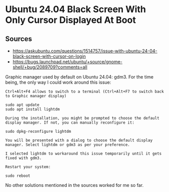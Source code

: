 # Ubuntu 24.04 Black Screen With Only Cursor Displayed At Boot
## Sources
- https://askubuntu.com/questions/1514757/issue-with-ubuntu-24-04-black-screen-with-cursor-on-login
- https://bugs.launchpad.net/ubuntu/+source/gnome-shell/+bug/2089709?comments=all

Graphic manager used by default on Ubuntu 24.04: gdm3.
For the time being, the only way I could work around this issue:
```
Ctrl+Alt+F4 allows to switch to a terminal (Ctrl+Alt+F7 to switch back to Graphic manager display)

sudo apt update
sudo apt install lightdm

During the installation, you might be prompted to choose the default display manager. If not, you can manually reconfigure it:

sudo dpkg-reconfigure lightdm

You will be presented with a dialog to choose the default display manager. Select lightdm or gdm3 as per your preference.

I selected lightdm to workaround this issue temporarily until it gets fixed with gdm3.

Restart your system:

sudo reboot
```
No other solutions mentioned in the sources worked for me so far.
